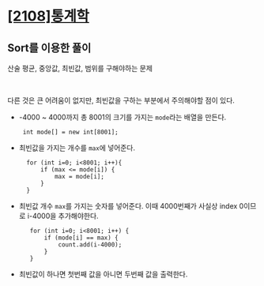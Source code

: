 # [[2108]통계학](https://www.acmicpc.net/problem/2108)

## Sort를 이용한 풀이

산술 평균, 중앙값, 최빈값, 범위를 구해야하는 문제 <br>

<br>

 다른 것은 큰 어려움이 없지만, 최빈값을 구하는 부분에서 주의해야할 점이 있다.
 
 - -4000 ~ 4000까지 총 8001의 크기를 가지는 `mode`라는 배열을 만든다.<br>

        int mode[] = new int[8001];
    
 - 최빈값을 가지는 개수를 `max`에 넣어준다.    
     
         for (int i=0; i<8001; i++){
             if (max <= mode[i]) {
                 max = mode[i];
             }
         }
     
- 최빈값 개수 `max`를 가지는 숫자를 넣어준다. 이때 4000번째가 사실상 index 0이므로 i-4000을 추가해야한다.
     
         for (int i=0; i<8001; i++) {
             if (mode[i] == max) {
                 count.add(i-4000);
             }
         }

- 최빈값이 하나면 첫번째 값을 아니면 두번째 값을 출력한다.